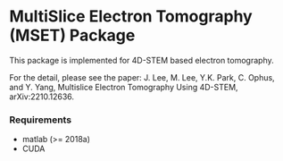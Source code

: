 # MultiSlice Electron Tomography (MSET) Package

This package is implemented for 4D-STEM based electron tomography.

For the detail, please see the paper: J. Lee, M. Lee, Y.K. Park, C. Ophus, and Y. Yang, Multislice Electron Tomography Using 4D-STEM, arXiv:2210.12636.

### Requirements
- matlab (>= 2018a)
- CUDA
